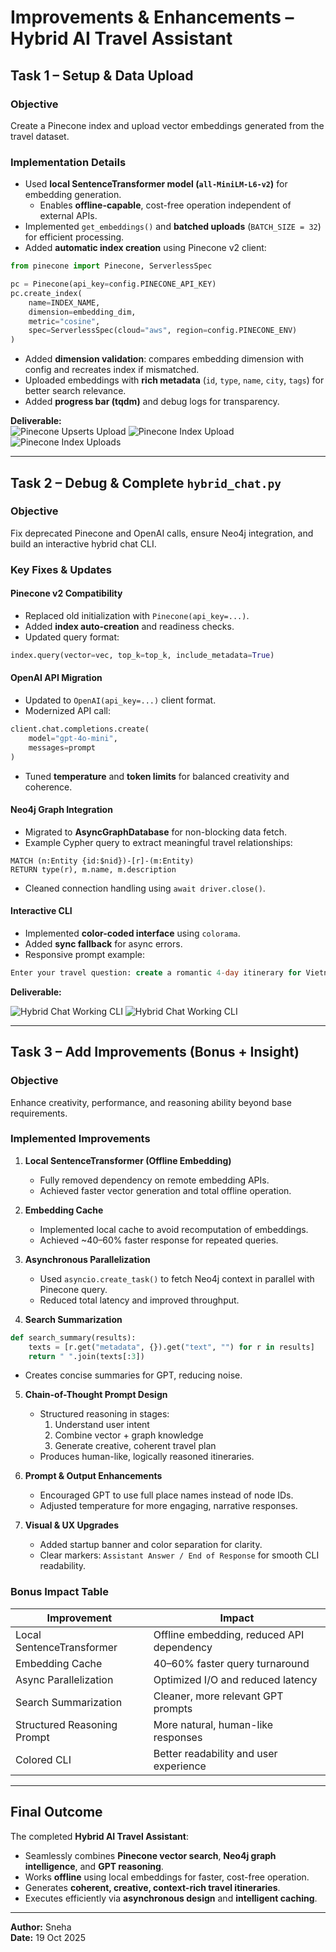 # Improvements & Enhancements – Hybrid AI Travel Assistant

##  Task 1 – Setup & Data Upload

###  Objective  
Create a Pinecone index and upload vector embeddings generated from the travel dataset.

### Implementation Details
- Used **local SentenceTransformer model (`all-MiniLM-L6-v2`)** for embedding generation.  
  - Enables **offline-capable**, cost-free operation independent of external APIs.  
- Implemented `get_embeddings()` and **batched uploads** (`BATCH_SIZE = 32`) for efficient processing.  
- Added **automatic index creation** using Pinecone v2 client:

```python
from pinecone import Pinecone, ServerlessSpec

pc = Pinecone(api_key=config.PINECONE_API_KEY)
pc.create_index(
    name=INDEX_NAME,
    dimension=embedding_dim,
    metric="cosine",
    spec=ServerlessSpec(cloud="aws", region=config.PINECONE_ENV)
)
```

- Added **dimension validation**: compares embedding dimension with config and recreates index if mismatched.  
- Uploaded embeddings with **rich metadata** (`id`, `type`, `name`, `city`, `tags`) for better search relevance.  
- Added **progress bar (tqdm)** and debug logs for transparency.

**Deliverable:**  
![Pinecone Upserts Upload](Screenshots/upsert360.png)
![Pinecone Index Upload](Screenshots/indexuploadpinecone.png)
![Pinecone Index Uploads](Screenshots/indexes.png)


---

##  Task 2 – Debug & Complete `hybrid_chat.py`

###  Objective  
Fix deprecated Pinecone and OpenAI calls, ensure Neo4j integration, and build an interactive hybrid chat CLI.

###  Key Fixes & Updates

#### Pinecone v2 Compatibility
- Replaced old initialization with `Pinecone(api_key=...)`.  
- Added **index auto-creation** and readiness checks.  
- Updated query format:

```python
index.query(vector=vec, top_k=top_k, include_metadata=True)
```

####  OpenAI API Migration
- Updated to `OpenAI(api_key=...)` client format.  
- Modernized API call:

```python
client.chat.completions.create(
    model="gpt-4o-mini",
    messages=prompt
)
```

- Tuned **temperature** and **token limits** for balanced creativity and coherence.

####  Neo4j Graph Integration
- Migrated to **AsyncGraphDatabase** for non-blocking data fetch.  
- Example Cypher query to extract meaningful travel relationships:

```cypher
MATCH (n:Entity {id:$nid})-[r]-(m:Entity)
RETURN type(r), m.name, m.description
```

- Cleaned connection handling using `await driver.close()`.

#### Interactive CLI
- Implemented **color-coded interface** using `colorama`.  
- Added **sync fallback** for async errors.  
- Responsive prompt example:

```sql
Enter your travel question: create a romantic 4-day itinerary for Vietnam
```

 **Deliverable:** 

![Hybrid Chat Working CLI](Screenshots/output1.png)
![Hybrid Chat Working CLI](Screenshots/output2.png)


---

##  Task 3 – Add Improvements (Bonus + Insight)

### Objective  
Enhance creativity, performance, and reasoning ability beyond base requirements.

###  Implemented Improvements

1. **Local SentenceTransformer (Offline Embedding)**  
   - Fully removed dependency on remote embedding APIs.  
   - Achieved faster vector generation and total offline operation.

2. **Embedding Cache**  
   - Implemented local cache to avoid recomputation of embeddings.  
   - Achieved ~40–60% faster response for repeated queries.

3. **Asynchronous Parallelization**  
   - Used `asyncio.create_task()` to fetch Neo4j context in parallel with Pinecone query.  
   - Reduced total latency and improved throughput.

4. **Search Summarization**  

```python
def search_summary(results):
    texts = [r.get("metadata", {}).get("text", "") for r in results]
    return " ".join(texts[:3])
```
- Creates concise summaries for GPT, reducing noise.

5. **Chain-of-Thought Prompt Design**  
   - Structured reasoning in stages:  
     1. Understand user intent  
     2. Combine vector + graph knowledge  
     3. Generate creative, coherent travel plan  
   - Produces human-like, logically reasoned itineraries.

6. **Prompt & Output Enhancements**  
   - Encouraged GPT to use full place names instead of node IDs.  
   - Adjusted temperature for more engaging, narrative responses.

7. **Visual & UX Upgrades**  
   - Added startup banner and color separation for clarity.  
   - Clear markers: `Assistant Answer / End of Response` for smooth CLI readability.

###  Bonus Impact Table

| Improvement                     | Impact                                           |
|---------------------------------|-------------------------------------------------|
| Local SentenceTransformer        | Offline embedding, reduced API dependency      |
| Embedding Cache                  | 40–60% faster query turnaround                 |
| Async Parallelization            | Optimized I/O and reduced latency             |
| Search Summarization             | Cleaner, more relevant GPT prompts             |
| Structured Reasoning Prompt      | More natural, human-like responses             |
| Colored CLI                      | Better readability and user experience         |

---

## Final Outcome
The completed **Hybrid AI Travel Assistant**:

- Seamlessly combines **Pinecone vector search**, **Neo4j graph intelligence**, and **GPT reasoning**.  
- Works **offline** using local embeddings for faster, cost-free operation.  
- Generates **coherent, creative, context-rich travel itineraries**.  
- Executes efficiently via **asynchronous design** and **intelligent caching**.

----

**Author:** Sneha  
**Date:** 19 Oct 2025

